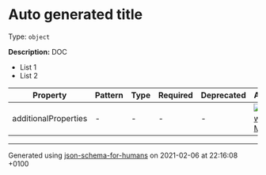 # Auto generated title

Type: `object`

**Description:** DOC 
* List 1
* List 2

| Property | Pattern | Type | Required | Deprecated | Additional | Description |
| -------- | ------- | ---- | -------- | ---------- | ---------- | ----------- |
  | additionalProperties | - | - | - | - |  [![made-with-Markdown](https://img.shields.io/badge/Any%20type-allowed-green)](# "Additional Properties of any type are allowed.") | - |

----------------------------------------------------------------------------------------------------------------------------
Generated using [json-schema-for-humans](https://github.com/coveooss/json-schema-for-humans) on 2021-02-06 at 22:16:08 +0100